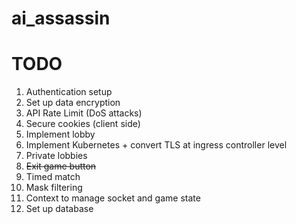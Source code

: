 # ai_assassin

# TODO
1. Authentication setup
2. Set up data encryption
3. API Rate Limit (DoS attacks)
4. Secure cookies (client side)
5. Implement lobby
6. Implement Kubernetes + convert TLS at ingress controller level
7. Private lobbies
8. ~~Exit game button~~
9. Timed match
10. Mask filtering
11. Context to manage socket and game state
12. Set up database